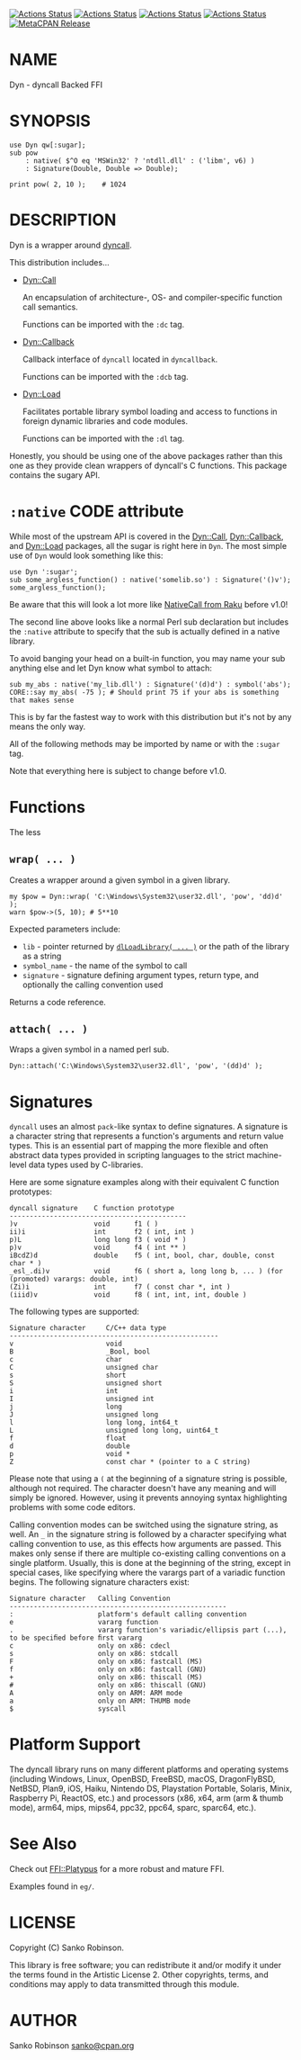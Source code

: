 [![Actions Status](https://github.com/sanko/Dyn.pm/actions/workflows/linux.yaml/badge.svg)](https://github.com/sanko/Dyn.pm/actions/workflows/linux.yaml) [![Actions Status](https://github.com/sanko/Dyn.pm/actions/workflows/windows.yaml/badge.svg)](https://github.com/sanko/Dyn.pm/actions/workflows/windows.yaml) [![Actions Status](https://github.com/sanko/Dyn.pm/actions/workflows/osx.yaml/badge.svg)](https://github.com/sanko/Dyn.pm/actions/workflows/osx.yaml) [![Actions Status](https://github.com/sanko/Dyn.pm/actions/workflows/freebsd.yaml/badge.svg)](https://github.com/sanko/Dyn.pm/actions/workflows/freebsd.yaml) [![MetaCPAN Release](https://badge.fury.io/pl/Dyn.svg)](https://metacpan.org/release/Dyn)
# NAME

Dyn - dyncall Backed FFI

# SYNOPSIS

    use Dyn qw[:sugar];
    sub pow
        : native( $^O eq 'MSWin32' ? 'ntdll.dll' : ('libm', v6) )
        : Signature(Double, Double => Double);

    print pow( 2, 10 );    # 1024

# DESCRIPTION

Dyn is a wrapper around [dyncall](https://dyncall.org/).

This distribution includes...

- [Dyn::Call](https://metacpan.org/pod/Dyn%3A%3ACall)

    An encapsulation of architecture-, OS- and compiler-specific function call
    semantics.

    Functions can be imported with the `:dc` tag.

- [Dyn::Callback](https://metacpan.org/pod/Dyn%3A%3ACallback)

    Callback interface of `dyncall` located in `dyncallback`.

    Functions can be imported with the `:dcb` tag.

- [Dyn::Load](https://metacpan.org/pod/Dyn%3A%3ALoad)

    Facilitates portable library symbol loading and access to functions in foreign
    dynamic libraries and code modules.

    Functions can be imported with the `:dl` tag.

Honestly, you should be using one of the above packages rather than this one as
they provide clean wrappers of dyncall's C functions. This package contains the
sugary API.

# `:native` CODE attribute

While most of the upstream API is covered in the [Dyn::Call](https://metacpan.org/pod/Dyn%3A%3ACall),
[Dyn::Callback](https://metacpan.org/pod/Dyn%3A%3ACallback), and [Dyn::Load](https://metacpan.org/pod/Dyn%3A%3ALoad) packages, all the sugar is right here in
`Dyn`. The most simple use of `Dyn` would look something like this:

    use Dyn ':sugar';
    sub some_argless_function() : native('somelib.so') : Signature('()v');
    some_argless_function();

Be aware that this will look a lot more like [NativeCall from
Raku](https://docs.raku.org/language/nativecall) before v1.0!

The second line above looks like a normal Perl sub declaration but includes the
`:native` attribute to specify that the sub is actually defined in a native
library.

To avoid banging your head on a built-in function, you may name your sub
anything else and let Dyn know what symbol to attach:

    sub my_abs : native('my_lib.dll') : Signature('(d)d') : symbol('abs');
    CORE::say my_abs( -75 ); # Should print 75 if your abs is something that makes sense

This is by far the fastest way to work with this distribution but it's not by
any means the only way.

All of the following methods may be imported by name or with the `:sugar` tag.

Note that everything here is subject to change before v1.0.

# Functions

The less

## `wrap( ... )`

Creates a wrapper around a given symbol in a given library.

    my $pow = Dyn::wrap( 'C:\Windows\System32\user32.dll', 'pow', 'dd)d' );
    warn $pow->(5, 10); # 5**10

Expected parameters include:

- `lib` - pointer returned by [`dlLoadLibrary( ... )`](https://metacpan.org/pod/Dyn%3A%3ALoad#dlLoadLibrary) or the path of the library as a string
- `symbol_name` - the name of the symbol to call
- `signature` - signature defining argument types, return type, and optionally the calling convention used

Returns a code reference.

## `attach( ... )`

Wraps a given symbol in a named perl sub.

    Dyn::attach('C:\Windows\System32\user32.dll', 'pow', '(dd)d' );

# Signatures

`dyncall` uses an almost `pack`-like syntax to define signatures. A signature
is a character string that represents a function's arguments and return value
types. This is an essential part of mapping the more flexible and often
abstract data types provided in scripting languages to the strict machine-level
data types used by C-libraries.

Here are some signature examples along with their equivalent C function
prototypes:

    dyncall signature    C function prototype
    --------------------------------------------
    )v                   void      f1 ( )
    ii)i                 int       f2 ( int, int )
    p)L                  long long f3 ( void * )
    p)v                  void      f4 ( int ** )
    iBcdZ)d              double    f5 ( int, bool, char, double, const char * )
    _esl_.di)v           void      f6 ( short a, long long b, ... ) (for (promoted) varargs: double, int)
    (Zi)i                int       f7 ( const char *, int )
    (iiid)v              void      f8 ( int, int, int, double )

The following types are supported:

    Signature character     C/C++ data type
    ----------------------------------------------------
    v                       void
    B                       _Bool, bool
    c                       char
    C                       unsigned char
    s                       short
    S                       unsigned short
    i                       int
    I                       unsigned int
    j                       long
    J                       unsigned long
    l                       long long, int64_t
    L                       unsigned long long, uint64_t
    f                       float
    d                       double
    p                       void *
    Z                       const char * (pointer to a C string)

Please note that using a `(` at the beginning of a signature string is
possible, although not required. The character doesn't have any meaning and
will simply be ignored. However, using it prevents annoying syntax highlighting
problems with some code editors.

Calling convention modes can be switched using the signature string, as well.
An `_` in the signature string is followed by a character specifying what
calling convention to use, as this effects how arguments are passed. This makes
only sense if there are multiple co-existing calling conventions on a single
platform. Usually, this is done at the beginning of the string, except in
special cases, like specifying where the varargs part of a variadic function
begins. The following signature characters exist:

    Signature character   Calling Convention
    ------------------------------------------------------
    :                     platform's default calling convention
    e                     vararg function
    .                     vararg function's variadic/ellipsis part (...), to be speciﬁed before ﬁrst vararg
    c                     only on x86: cdecl
    s                     only on x86: stdcall
    F                     only on x86: fastcall (MS)
    f                     only on x86: fastcall (GNU)
    +                     only on x86: thiscall (MS)
    #                     only on x86: thiscall (GNU)
    A                     only on ARM: ARM mode
    a                     only on ARM: THUMB mode
    $                     syscall

# Platform Support

The dyncall library runs on many different platforms and operating systems
(including Windows, Linux, OpenBSD, FreeBSD, macOS, DragonFlyBSD, NetBSD,
Plan9, iOS, Haiku, Nintendo DS, Playstation Portable, Solaris, Minix, Raspberry
Pi, ReactOS, etc.) and processors (x86, x64, arm (arm & thumb mode), arm64,
mips, mips64, ppc32, ppc64, sparc, sparc64, etc.).

# See Also

Check out [FFI::Platypus](https://metacpan.org/pod/FFI%3A%3APlatypus) for a more robust and mature FFI.

Examples found in `eg/`.

# LICENSE

Copyright (C) Sanko Robinson.

This library is free software; you can redistribute it and/or modify it under
the terms found in the Artistic License 2. Other copyrights, terms, and
conditions may apply to data transmitted through this module.

# AUTHOR

Sanko Robinson <sanko@cpan.org>
